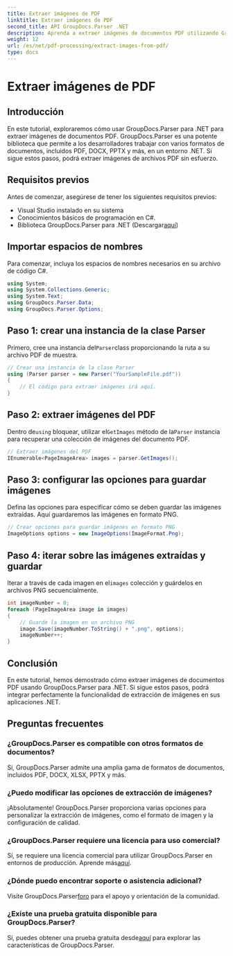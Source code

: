 ```yaml
---
title: Extraer imágenes de PDF
linktitle: Extraer imágenes de PDF
second_title: API GroupDocs.Parser .NET
description: Aprenda a extraer imágenes de documentos PDF utilizando GroupDocs.Parser para .NET. Guía paso a paso con ejemplos de código.
weight: 12
url: /es/net/pdf-processing/extract-images-from-pdf/
type: docs
---
```

# Extraer imágenes de PDF

## Introducción
En este tutorial, exploraremos cómo usar GroupDocs.Parser para .NET para extraer imágenes de documentos PDF. GroupDocs.Parser es una potente biblioteca que permite a los desarrolladores trabajar con varios formatos de documentos, incluidos PDF, DOCX, PPTX y más, en un entorno .NET. Si sigue estos pasos, podrá extraer imágenes de archivos PDF sin esfuerzo.
## Requisitos previos
Antes de comenzar, asegúrese de tener los siguientes requisitos previos:
- Visual Studio instalado en su sistema
- Conocimientos básicos de programación en C#.
-  Biblioteca GroupDocs.Parser para .NET (Descargar[aquí](https://releases.groupdocs.com/parser/net/))

## Importar espacios de nombres
Para comenzar, incluya los espacios de nombres necesarios en su archivo de código C#.
```csharp
using System;
using System.Collections.Generic;
using System.Text;
using GroupDocs.Parser.Data;
using GroupDocs.Parser.Options;
```
## Paso 1: crear una instancia de la clase Parser
 Primero, cree una instancia del`Parser`class proporcionando la ruta a su archivo PDF de muestra.
```csharp
// Crear una instancia de la clase Parser
using (Parser parser = new Parser("YourSampleFile.pdf"))
{
    // El código para extraer imágenes irá aquí.
}
```
## Paso 2: extraer imágenes del PDF
 Dentro de`using` bloquear, utilizar el`GetImages` método de la`Parser` instancia para recuperar una colección de imágenes del documento PDF.
```csharp
// Extraer imágenes del PDF
IEnumerable<PageImageArea> images = parser.GetImages();
```
## Paso 3: configurar las opciones para guardar imágenes
Defina las opciones para especificar cómo se deben guardar las imágenes extraídas. Aquí guardaremos las imágenes en formato PNG.
```csharp
// Crear opciones para guardar imágenes en formato PNG
ImageOptions options = new ImageOptions(ImageFormat.Png);
```
## Paso 4: iterar sobre las imágenes extraídas y guardar
 Iterar a través de cada imagen en el`images` colección y guárdelos en archivos PNG secuencialmente.
```csharp
int imageNumber = 0;
foreach (PageImageArea image in images)
{
    // Guarde la imagen en un archivo PNG
    image.Save(imageNumber.ToString() + ".png", options);
    imageNumber++;
}
```

## Conclusión
En este tutorial, hemos demostrado cómo extraer imágenes de documentos PDF usando GroupDocs.Parser para .NET. Si sigue estos pasos, podrá integrar perfectamente la funcionalidad de extracción de imágenes en sus aplicaciones .NET.

## Preguntas frecuentes
### ¿GroupDocs.Parser es compatible con otros formatos de documentos?
Sí, GroupDocs.Parser admite una amplia gama de formatos de documentos, incluidos PDF, DOCX, XLSX, PPTX y más.
### ¿Puedo modificar las opciones de extracción de imágenes?
¡Absolutamente! GroupDocs.Parser proporciona varias opciones para personalizar la extracción de imágenes, como el formato de imagen y la configuración de calidad.
### ¿GroupDocs.Parser requiere una licencia para uso comercial?
 Sí, se requiere una licencia comercial para utilizar GroupDocs.Parser en entornos de producción. Aprende más[aquí](https://purchase.groupdocs.com/buy).
### ¿Dónde puedo encontrar soporte o asistencia adicional?
 Visite GroupDocs.Parser[foro](https://forum.groupdocs.com/c/parser/17) para el apoyo y orientación de la comunidad.
### ¿Existe una prueba gratuita disponible para GroupDocs.Parser?
 Sí, puedes obtener una prueba gratuita desde[aquí](https://releases.groupdocs.com/) para explorar las características de GroupDocs.Parser.